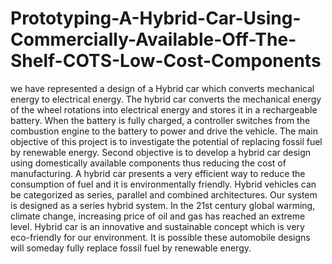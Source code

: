 # Prototyping-A-Hybrid-Car-Using-Commercially-Available-Off-The-Shelf-COTS-Low-Cost-Components
we have represented a design of a Hybrid car which converts mechanical energy to electrical energy. The hybrid car converts the mechanical energy of the wheel rotations into electrical energy and stores it in a rechargeable battery. When the battery is fully charged, a controller switches from the combustion engine to the battery to power and drive the vehicle. The main objective of this project is to investigate the potential of replacing fossil fuel by renewable energy. Second objective is to develop a hybrid car design using domestically available components thus reducing the cost of manufacturing. A hybrid car presents a very efficient way to reduce the consumption of fuel and it is environmentally friendly. Hybrid vehicles can be categorized as series, parallel and combined architectures. Our system is designed as a series hybrid system. In the 21st century global warming, climate change, increasing price of oil and gas has reached an extreme level. Hybrid car is an innovative and sustainable concept which is very eco-friendly for our environment. It is possible these automobile designs will someday fully replace fossil fuel by renewable energy.
